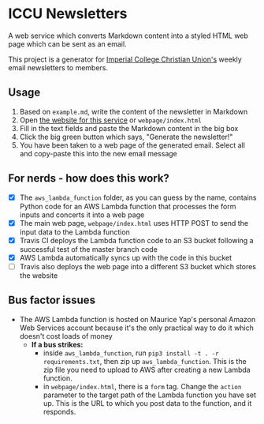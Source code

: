 # ICCU Newsletters
A web service which converts Markdown content into a styled HTML web page which can be sent as an email.

This project is a generator for [Imperial College Christian Union's](iccu.co.uk) weekly email newsletters to members.

## Usage
1. Based on `example.md`, write the content of the newsletter in Markdown
2. Open [the website for this service](http://mauriceyap.co.uk/iccu) or `webpage/index.html`
3. Fill in the text fields and paste the Markdown content in the big box
4. Click the big green button which says, "Generate the newsletter!"
5. You have been taken to a web page of the generated email. Select all and copy-paste this into the new email message

## For nerds - how does this work?
- [x] The `aws_lambda_function` folder, as you can guess by the name, contains Python code for an AWS Lambda function that
  processes the form inputs and concerts it into a web page
- [x] The main web page, `webpage/index.html` uses HTTP POST to send the input data to the Lambda function
- [x] Travis CI deploys the Lambda function code to an S3 bucket following a successful test of the master branch code
- [x] AWS Lambda automatically syncs up with the code in this bucket
- [ ] Travis also deploys the web page into a different S3 bucket which stores the website

## Bus factor issues
- The AWS Lambda function is hosted on Maurice Yap's personal Amazon Web Services account because it's the only practical way to do it which doesn't cost loads of money
  - **If a bus strikes:**
    - inside `aws_lambda_function`, run `pip3 install -t . -r requirements.txt`, then zip up `aws_lambda_function`. This is the zip file you need to upload to AWS after creating a new Lambda function.
    - in `webpage/index.html`, there is a `form` tag. Change the `action` parameter to the target path of the Lambda function you have set up. This is the URL to which you post data to the function, and it responds.
